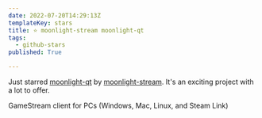 ```yaml
---
date: 2022-07-20T14:29:13Z
templateKey: stars
title: ⭐ moonlight-stream moonlight-qt
tags:
  - github-stars
published: True

---
```


Just starred [moonlight-qt](https://github.com/moonlight-stream/moonlight-qt) by [moonlight-stream](https://github.com/moonlight-stream). It's an exciting project with a lot to offer.

GameStream client for PCs (Windows, Mac, Linux, and Steam Link)
